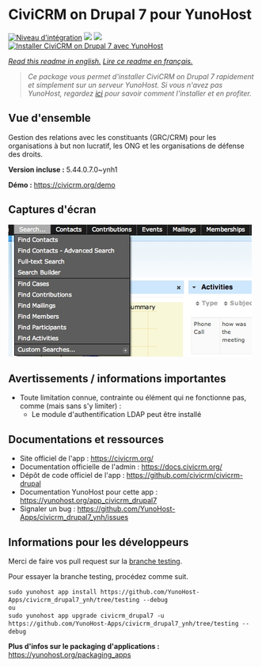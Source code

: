 # CiviCRM on Drupal 7 pour YunoHost

[![Niveau d'intégration](https://dash.yunohost.org/integration/civicrm_drupal7.svg)](https://dash.yunohost.org/appci/app/civicrm_drupal7) ![](https://ci-apps.yunohost.org/ci/badges/civicrm_drupal7.status.svg) ![](https://ci-apps.yunohost.org/ci/badges/civicrm_drupal7.maintain.svg)  
[![Installer CiviCRM on Drupal 7 avec YunoHost](https://install-app.yunohost.org/install-with-yunohost.svg)](https://install-app.yunohost.org/?app=civicrm_drupal7)

*[Read this readme in english.](./README.md)*
*[Lire ce readme en français.](./README_fr.md)*

> *Ce package vous permet d'installer CiviCRM on Drupal 7 rapidement et simplement sur un serveur YunoHost.
Si vous n'avez pas YunoHost, regardez [ici](https://yunohost.org/#/install) pour savoir comment l'installer et en profiter.*

## Vue d'ensemble

Gestion des relations avec les constituants (GRC/CRM) pour les organisations à but non lucratif, les ONG et les organisations de défense des droits.


**Version incluse :** 5.44.0.7.0~ynh1

**Démo :** https://civicrm.org/demo

## Captures d'écran

![](./doc/screenshots/screenshot.png)

## Avertissements / informations importantes

* Toute limitation connue, contrainte ou élément qui ne fonctionne pas, comme (mais sans s'y limiter) :
    * Le module d'authentification LDAP peut être installé

## Documentations et ressources

* Site officiel de l'app : https://civicrm.org/
* Documentation officielle de l'admin : https://docs.civicrm.org/
* Dépôt de code officiel de l'app : https://github.com/civicrm/civicrm-drupal
* Documentation YunoHost pour cette app : https://yunohost.org/app_civicrm_drupal7
* Signaler un bug : https://github.com/YunoHost-Apps/civicrm_drupal7_ynh/issues

## Informations pour les développeurs

Merci de faire vos pull request sur la [branche testing](https://github.com/YunoHost-Apps/civicrm_drupal7_ynh/tree/testing).

Pour essayer la branche testing, procédez comme suit.
```
sudo yunohost app install https://github.com/YunoHost-Apps/civicrm_drupal7_ynh/tree/testing --debug
ou
sudo yunohost app upgrade civicrm_drupal7 -u https://github.com/YunoHost-Apps/civicrm_drupal7_ynh/tree/testing --debug
```

**Plus d'infos sur le packaging d'applications :** https://yunohost.org/packaging_apps